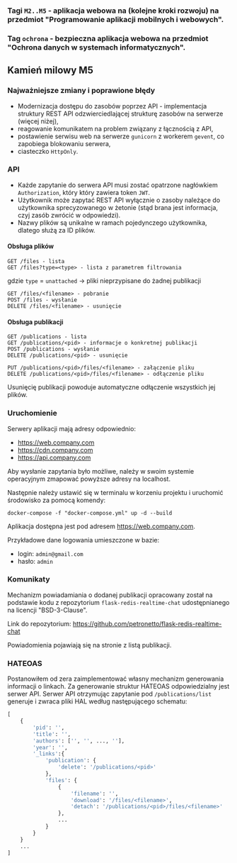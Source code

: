 ### Tagi `M2..M5` - aplikacja webowa na (kolejne kroki rozwoju) na przedmiot "Programowanie aplikacji mobilnych i webowych".
### Tag `ochrona` - bezpieczna aplikacja webowa na przedmiot "Ochrona danych w systemach informatycznych".

## Kamień milowy M5

### Najważniejsze zmiany i poprawione błędy

* Modernizacja dostępu do zasobów poprzez API - implementacja struktury
  REST API odzwierciedlającej strukturę zasobów na serwerze (więcej niżej),
* reagowanie komunikatem na problem związany z łącznością z API,
* postawienie serwisu web na serwerze `gunicorn` z workerem `gevent`,
  co zapobiega blokowaniu serwera,
* ciasteczko `HttpOnly`.
  
### API

* Każde zapytanie do serwera API musi zostać opatrzone nagłówkiem `Authorization`,
który który zawiera token `JWT`. 
* Użytkownik może zapytać REST API wyłącznie 
o zasoby należące do użytkownika sprecyzowanego w żetonie (stąd brana jest informacja, 
czyj zasób zwrócić w odpowiedzi).
* Nazwy plików są unikalne w ramach pojedynczego użytkownika, dlatego służą
za ID plików.

#### Obsługa plików

```http request
GET /files - lista
GET /files?type=<type> - lista z parametrem filtrowania
```
gdzie `type` = `unattached` -> pliki nieprzypisane do żadnej publikacji

```http request
GET /files/<filename> - pobranie
POST /files - wysłanie
DELETE /files/<filename> - usunięcie
```

#### Obsługa publikacji

```http request
GET /publications - lista
GET /publications/<pid> - informacje o konkretnej publikacji
POST /publications - wysłanie
DELETE /publications/<pid> - usunięcie

PUT /publications/<pid>/files/<filename> - załączenie pliku
DELETE /publications/<pid>/files/<filename> - odłączenie pliku
```

Usunięcię publikacji powoduje automatyczne odłączenie wszystkich jej plików.

### Uruchomienie

Serwery aplikacji mają adresy odpowiednio:
* https://web.company.com
* https://cdn.company.com
* https://api.company.com

Aby wysłanie zapytania było możliwe, należy w swoim systemie operacyjnym
zmapować powyższe adresy na localhost.

Następnie należy ustawić się w terminalu w korzeniu projektu i uruchomić 
środowisko za pomocą komendy:

```
docker-compose -f "docker-compose.yml" up -d --build  
```

Aplikacja dostępna jest pod adresem https://web.company.com.

Przykładowe dane logowania umieszczone w bazie:
* login: `admin@gmail.com`
* hasło: `admin`

### Komunikaty

Mechanizm powiadamiania o dodanej publikacji opracowany został
na podstawie kodu z repozytorium `flask-redis-realtime-chat` udostępnianego
na licencji "BSD-3-Clause".

Link do repozytorium:
https://github.com/petronetto/flask-redis-realtime-chat 

Powiadomienia pojawiają się na stronie z listą publikacji.

### HATEOAS

Postanowiłem od zera zaimplementować własny mechanizm generowania informacji o linkach.
Za generowanie struktur HATEOAS odpowiedzialny jest serwer API.
Serwer API otrzymując zapytanie pod `/publications/list` generuje i zwraca pliki HAL według 
następującego schematu:

```python
[
    {
        'pid': '',
        'title': '',
        'authors': ['', '', ..., ''],
        'year': '',
        '_links':{
            'publication': {
                'delete': '/publications/<pid>'
            },
            'files': {
                {
                    'filename': '',
                    'download': '/files/<filename>',
                    'detach': '/publications/<pid>/files/<filename>'
                },
                ...      
            }   
        }     
    }
    ...
]
```
